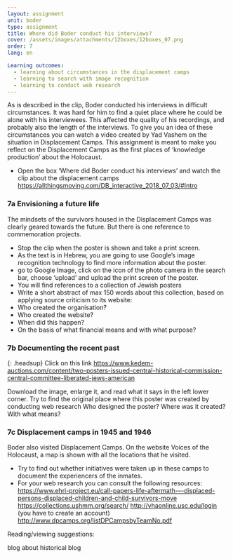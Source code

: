 ```yaml
---
layout: assignment
unit: boder
type: assignment
title: Where did Boder conduct his interviews?
cover: /assets/images/attachments/12boxes/12boxes_07.png
order: 7
lang: en

Learning outcomes:
  - learning about circumstances in the displacement camps
  - learning to search with image recognition
  - learning to conduct web research 
---
```


As is described in the clip, Boder conducted his interviews in
difficult circumstances. It was hard for him to find a quiet place
where he could be alone with his interviewees. This affected
the quality of his recordings, and  probably also the length of
the interviews. To give you an idea of these  circumstances you
can watch a video created by Yad Vashem on the situation in
Displacement Camps.
This assignment is meant to make you reflect on the
Displacement Camps as the first places of ‘knowledge
production’ about the Holocaust.

- Open the box ‘Where did Boder conduct his interviews’  and watch the clip about the displacement camps
https://allthingsmoving.com/DB_interactive_2018_07_03/#Intro


<!-- more -->

<!-- briefing-student -->


### 7a  Envisioning a future life

<!-- section-contents -->
The mindsets of the survivors housed in the Displacement Camps was clearly geared towards the future. But there is one
reference    to commemoration projects.
- Stop the clip when the poster is shown and take a print screen.
- As the text is in Hebrew, you are going to use Google’s image recognition technology to find more information about the poster.
- go to Google Image, click on the icon of the photo camera in the search bar, choose  ‘upload’ and upload the print screen of the poster.
- You will find references to a collection of Jewish posters
- Write a short abstract of max 150 words about this collection, based on applying source criticism to its website:
- Who created the organisation?
- Who created the website?
- When did this happen?
- On the basis of what financial means and with what purpose?

<!-- section -->
### 7b  Documenting the recent past

<!-- section-contents -->
{: .headsup}
Click on this link https://www.kedem-auctions.com/content/two-posters-issued-central-historical-commission-central-committee-liberated-jews-american

Download the image, enlarge it, and read what it says in the left lower corner.
Try to find the original place where this poster was created by conducting web research
Who designed the poster? Where was it created? With what means?

<!-- section -->
### 7c  Displacement camps in 1945 and 1946
<!-- section-contents -->
Boder also visited Displacement Camps. On the website Voices of the Holocaust, a map is shown with all the locations that he visited.
- Try to find out whether initiatives were taken up in these camps to document the experiencers of the inmates.
- For your web research you can consult the following resources:                             
https://www.ehri-project.eu/call-papers-life-aftermath-–-displaced-persons-displaced-children-and-child-survivors-move
https://collections.ushmm.org/search/
http://vhaonline.usc.edu/login (you have to create an account)
http://www.dpcamps.org/listDPCampsbyTeamNo.pdf


<!-- briefing-teacher -->



Reading/viewing  suggestions:

blog about historical blog
